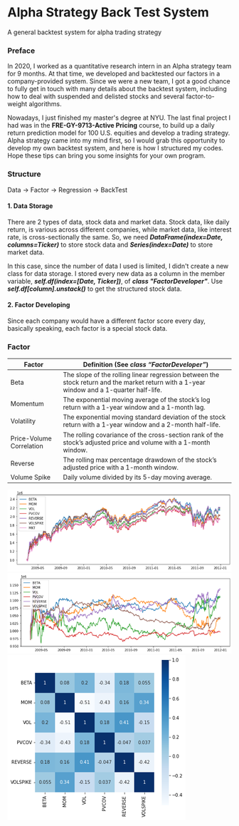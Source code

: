 # Alpha Strategy Back Test System
A general backtest system for alpha trading strategy

### Preface
In 2020, I worked as a quantitative research intern in an Alpha strategy team for 9 months. At that time, we developed and backtested our factors in a company-provided system. Since we were a new team, I got a good chance to fully get in touch with many details about the backtest system, including how to deal with suspended and delisted stocks and several factor-to-weight algorithms.  
  
Nowadays, I just finished my master's degree at NYU. The last final project I had was in the **FRE-GY-9713-Active Pricing** course, to build up a daily return prediction model for 100 U.S. equities and develop a trading strategy. Alpha strategy came into my mind first, so I would grab this opportunity to develop my own backtest system, and here is how I structured my codes. Hope these tips can bring you some insights for your own program.

### Structure
Data -> Factor -> Regression -> BackTest

#### 1. Data Storage
There are 2 types of data, stock data and market data. Stock data, like daily return, is various across different companies, while market data, like interest rate, is cross-sectionally the same. So, we need ***DataFrame(index=Date, columns=Ticker)*** to store stock data and ***Series(index=Date)*** to store market data.  
  
In this case, since the number of data I used is limited, I didn't create a new class for data storage. I stored every new data as a column in the member variable, ***self.df(index=[Date, Ticker])***, of ***class "FactorDeveloper"***. Use ***self.df[column].unstack()*** to get the structured stock data.

#### 2. Factor Developing
Since each company would have a different factor score every day, basically speaking, each factor is a special stock data.

### Factor
|Factor|Definition (See *class “FactorDeveloper”*)|
|---|---|
|Beta|The slope of the rolling linear regression between the stock return and the market return with a 1-year window and a 1-quarter half-life.|
|Momentum|The exponential moving average of the stock’s log return with a 1-year window and a 1-month lag.|
|Volatility|The exponential moving standard deviation of the stock return with a 1-year window and a 2-month half-life.|
|Price-Volume Correlation|The rolling covariance of the cross-section rank of the stock’s adjusted price and volume with a 1-month window.|
|Reverse|The rolling max percentage drawdown of the stock’s adjusted price with a 1-month window.|
|Volume Spike|Daily volume divided by its 5-day moving average.|

![](https://github.com/yuba316/Alpha_Strategy_BackTest_System/blob/main/figure/factor_mkt.png)
![](https://github.com/yuba316/Alpha_Strategy_BackTest_System/blob/main/figure/factor_hedge.png)
![](https://github.com/yuba316/Alpha_Strategy_BackTest_System/blob/main/figure/factor_corr.png)
